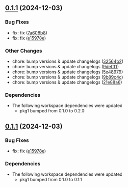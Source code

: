 
## [0.1.1](https://github.com/codaxio/cdx-release-test/compare/svc1-v0.1.0...svc1-v0.1.1) (2024-12-03)

### Bug Fixes

* fix: fix ([7a608b8](https://github.com/codaxio/cdx-release-test/commit/7a608b81b4d0d6eae4818dc7b9e0ba4a05308e43))
* fix: fix ([e15978e](https://github.com/codaxio/cdx-release-test/commit/e15978ed7e1de77ee984197db37e6bbd13574f7a))

### Other Changes

* chore: bump versions & update changelogs ([32564b2](https://github.com/codaxio/cdx-release-test/commit/32564b2f7aa00ffb9b4a63b478a5eb1b1bfba3e0))
* chore: bump versions & update changelogs ([9defff1](https://github.com/codaxio/cdx-release-test/commit/9defff1d509f3f4c0335b078c41085af03b5bcf0))
* chore: bump versions & update changelogs ([5e48979](https://github.com/codaxio/cdx-release-test/commit/5e48979b115c3ce59a4b01be1a6333d44b07b36e))
* chore: bump versions & update changelogs ([9b89c4c](https://github.com/codaxio/cdx-release-test/commit/9b89c4c2dc1cc06f6535012c76d159afd218a1e8))
* chore: bump versions & update changelogs ([21e88a6](https://github.com/codaxio/cdx-release-test/commit/21e88a6fa586b9afca397cb036e55d2039b2af44))

### Dependencies

* The following workspace dependencies were updated
    * pkg1 bumped from 0.1.0 to 0.2.0


## [0.1.1](https://github.com/codaxio/cdx-release-test/compare/svc1-v0.1.0...svc1-v0.1.1) (2024-12-03)

### Bug Fixes

* fix: fix ([e15978e](https://github.com/codaxio/cdx-release-test/commit/e15978ed7e1de77ee984197db37e6bbd13574f7a))

### Dependencies

* The following workspace dependencies were updated
    * pkg1 bumped from 0.1.0 to 0.1.1
